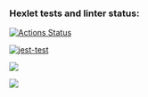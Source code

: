 ### Hexlet tests and linter status:

[![Actions Status](https://github.com/Yakanaro/backend-project-lvl3/workflows/hexlet-check/badge.svg)](https://github.com/Yakanaro/backend-project-lvl3/actions)

[![jest-test](https://github.com/Yakanaro/backend-project-lvl3/actions/workflows/jest-test.yml/badge.svg)](https://github.com/Yakanaro/backend-project-lvl3/actions/workflows/jest-test.yml)

<a href="https://codeclimate.com/github/Yakanaro/backend-project-lvl3/maintainability"><img src="https://api.codeclimate.com/v1/badges/44d36a972c39fe4a04b0/maintainability" /></a>

<a href="https://codeclimate.com/github/Yakanaro/backend-project-lvl3/test_coverage"><img src="https://api.codeclimate.com/v1/badges/44d36a972c39fe4a04b0/test_coverage" /></a>
